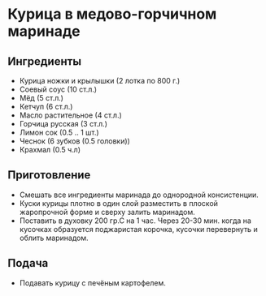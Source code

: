# Курица в медово-горчичном маринаде

## Ингредиенты

* Курица ножки и крылышки (2 лотка по 800 г.)
* Соевый соус (10 ст.л.)
* Мёд (5 ст.л.)
* Кетчуп (6 ст.л.)
* Масло растительное (4 ст.л.)
* Горчица русская (3 ст.л.)
* Лимон сок (0.5 .. 1 шт.)
* Чеснок (6 зубков (0.5 головки))
* Крахмал (0.5 ч.л)

## Приготовление

* Смешать все ингредиенты маринада до однородной консистенции.
* Куски курицы плотно в один слой разместить в плоской жаропрочной форме и сверху залить маринадом.
* Поставить в духовку 200 гр.С на 1 час. 
  Через 20-30 мин. когда на кусочках образуется поджаристая корочка, кусочки перевернуть и облить маринадом.

## Подача

* Подавать курицу с печёным картофелем.
